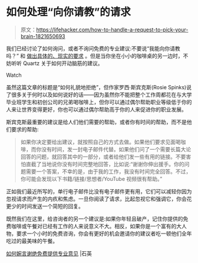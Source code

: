 # 如何处理“向你请教”的请求

> 原文：<https://lifehacker.com/how-to-handle-a-request-to-pick-your-brain-1821650693>

我们已经讨论了如何询问，或者不询问免费的专业建议:不要说“我能向你请教吗？” 和 [做出具体的、现实的要求](https://lifehacker.com/how-to-ask-for-advice-over-email-1796107956) 。但是当你坐在小小的咖啡桌的另一边时，不妨听听 Quartz 关于如何开动脑筋的建议。

Watch

虽然这篇文章的标题是“如何礼貌地拒绝”，但作家罗西·斯宾克斯(Rosie Spinks)说了很多关于何时以及如何说好的话——因为虽然你不能把整个工作周都花在与大学毕业班学生和初创公司的兄弟喝咖啡上，但你可以通过偶尔帮助职业等级低于你的人来让世界变得更好，你也可以通过偶尔帮助高于你的人来促进你的职业发展。

斯宾克斯最重要的建议是给人们他们需要的帮助，或者你有时间的帮助，而不是他们要求的帮助:

> 如果你决定要给出建议，就按照自己的方式去做。如果他们要求见面喝咖啡，而你没有时间，发一封电子邮件代替。如果他们问了一个需要长篇大论回答的问题，就回答其中的一部分，或者给他们发一些有用的链接。不要害怕直截了当地说你没有时间完整地回答，比如说:“谢谢你伸出援手。你的问题需要一个答案，不幸的是，由于我的工作，我没有时间完全回答。不过，你可能会发现以下书籍/链接/思想者/YouTube 视频很有帮助。”

正如我们最近所写的，单行电子邮件比没有电子邮件更有用，它们可以减轻你因为忽视请求而产生的内疚和焦虑。一旦你阅读了请求，比起忽视它和强调它，你会花更少的时间发送一个简短的回复。

既然我们在这里，给咨询者的另一个建议是:如果你年轻且破产，记住你提供的免费咖啡或午餐对已经有工作的人来说意义不大。相反，如果你是一个富有的大人物，要求一个小时的免费咨询，你会有更好的机会邀请你的建议者吃一顿他们全年吃过的最美味的午餐。

[如何婉言谢绝免费提供专业意见](https://work.qz.com/1166310/how-to-say-no-to-people-who-ask-for-free-advice/) |石英